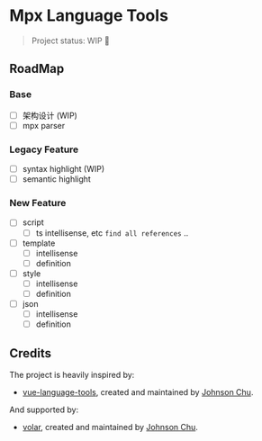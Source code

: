 # Mpx Language Tools

> Project status: WIP 🎯

## RoadMap

### Base

- [ ] 架构设计 (WIP)
- [ ] mpx parser

### Legacy Feature

- [ ] syntax highlight (WIP)
- [ ] semantic highlight

### New Feature

- [ ] script
  - [ ] ts intellisense, etc `find all references` ..
- [ ] template
  - [ ] intellisense
  - [ ] definition
- [ ] style
  - [ ] intellisense
  - [ ] definition
- [ ] json
  - [ ] intellisense
  - [ ] definition

## Credits

The project is heavily inspired by:

- [vue-language-tools](https://github.com/vuejs/language-tools), created and maintained by [Johnson Chu](https://github.com/johnsoncodehk).

And supported by:

- [volar](https://github.com/volarjs/volar.js), created and maintained by [Johnson Chu](https://github.com/johnsoncodehk).
